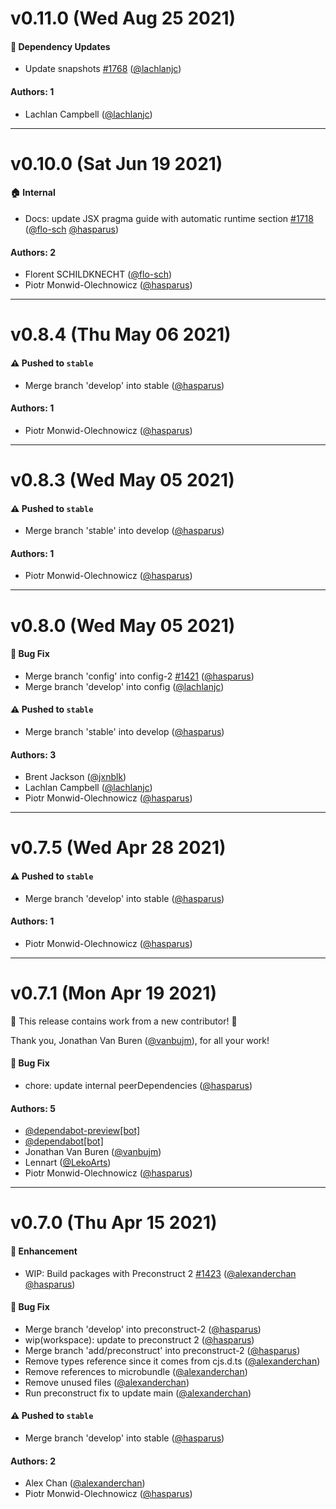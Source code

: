 # v0.11.0 (Wed Aug 25 2021)

#### 🔩 Dependency Updates

- Update snapshots [#1768](https://github.com/system-ui/theme-ui/pull/1768) ([@lachlanjc](https://github.com/lachlanjc))

#### Authors: 1

- Lachlan Campbell ([@lachlanjc](https://github.com/lachlanjc))

---

# v0.10.0 (Sat Jun 19 2021)

#### 🏠 Internal

- Docs: update JSX pragma guide with automatic runtime section [#1718](https://github.com/system-ui/theme-ui/pull/1718) ([@flo-sch](https://github.com/flo-sch) [@hasparus](https://github.com/hasparus))

#### Authors: 2

- Florent SCHILDKNECHT ([@flo-sch](https://github.com/flo-sch))
- Piotr Monwid-Olechnowicz ([@hasparus](https://github.com/hasparus))

---

# v0.8.4 (Thu May 06 2021)

#### ⚠️ Pushed to `stable`

- Merge branch 'develop' into stable ([@hasparus](https://github.com/hasparus))

#### Authors: 1

- Piotr Monwid-Olechnowicz ([@hasparus](https://github.com/hasparus))

---

# v0.8.3 (Wed May 05 2021)

#### ⚠️ Pushed to `stable`

- Merge branch 'stable' into develop ([@hasparus](https://github.com/hasparus))

#### Authors: 1

- Piotr Monwid-Olechnowicz ([@hasparus](https://github.com/hasparus))

---

# v0.8.0 (Wed May 05 2021)

#### 🐛 Bug Fix

- Merge branch 'config' into config-2 [#1421](https://github.com/system-ui/theme-ui/pull/1421) ([@hasparus](https://github.com/hasparus))
- Merge branch 'develop' into config ([@lachlanjc](https://github.com/lachlanjc))

#### ⚠️ Pushed to `stable`

- Merge branch 'stable' into develop ([@hasparus](https://github.com/hasparus))

#### Authors: 3

- Brent Jackson ([@jxnblk](https://github.com/jxnblk))
- Lachlan Campbell ([@lachlanjc](https://github.com/lachlanjc))
- Piotr Monwid-Olechnowicz ([@hasparus](https://github.com/hasparus))

---

# v0.7.5 (Wed Apr 28 2021)

#### ⚠️ Pushed to `stable`

- Merge branch 'develop' into stable ([@hasparus](https://github.com/hasparus))

#### Authors: 1

- Piotr Monwid-Olechnowicz ([@hasparus](https://github.com/hasparus))

---

# v0.7.1 (Mon Apr 19 2021)

:tada: This release contains work from a new contributor! :tada:

Thank you, Jonathan Van Buren ([@vanbujm](https://github.com/vanbujm)), for all your work!

#### 🐛 Bug Fix

- chore: update internal peerDependencies ([@hasparus](https://github.com/hasparus))

#### Authors: 5

- [@dependabot-preview[bot]](https://github.com/dependabot-preview[bot])
- [@dependabot[bot]](https://github.com/dependabot[bot])
- Jonathan Van Buren ([@vanbujm](https://github.com/vanbujm))
- Lennart ([@LekoArts](https://github.com/LekoArts))
- Piotr Monwid-Olechnowicz ([@hasparus](https://github.com/hasparus))

---

# v0.7.0 (Thu Apr 15 2021)

#### 🚀 Enhancement

- WIP: Build packages with Preconstruct 2 [#1423](https://github.com/system-ui/theme-ui/pull/1423) ([@alexanderchan](https://github.com/alexanderchan) [@hasparus](https://github.com/hasparus))

#### 🐛 Bug Fix

- Merge branch 'develop' into preconstruct-2 ([@hasparus](https://github.com/hasparus))
- wip(workspace): update to preconstruct 2 ([@hasparus](https://github.com/hasparus))
- Merge branch 'add/preconstruct' into preconstruct-2 ([@hasparus](https://github.com/hasparus))
- Remove types reference since it comes from cjs.d.ts ([@alexanderchan](https://github.com/alexanderchan))
- Remove references to microbundle ([@alexanderchan](https://github.com/alexanderchan))
- Remove unused files ([@alexanderchan](https://github.com/alexanderchan))
- Run preconstruct fix to update main ([@alexanderchan](https://github.com/alexanderchan))

#### ⚠️ Pushed to `stable`

- Merge branch 'develop' into stable ([@hasparus](https://github.com/hasparus))

#### Authors: 2

- Alex Chan ([@alexanderchan](https://github.com/alexanderchan))
- Piotr Monwid-Olechnowicz ([@hasparus](https://github.com/hasparus))
